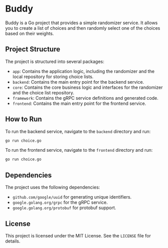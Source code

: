 # Buddy

Buddy is a Go project that provides a simple randomizer service. It allows you to create a list of choices and then randomly select one of the choices based on their weights.

## Project Structure

The project is structured into several packages:

- `app`: Contains the application logic, including the randomizer and the local repository for storing choice lists.
- `backend`: Contains the main entry point for the backend service.
- `core`: Contains the core business logic and interfaces for the randomizer and the choice list repository.
- `framework`: Contains the gRPC service definitions and generated code.
- `frontend`: Contains the main entry point for the frontend service.

## How to Run

To run the backend service, navigate to the `backend` directory and run:

```sh
go run choice.go
```

To run the frontend service, navigate to the `frontend` directory and run:
```sh
go run choice.go
```

## Dependencies
The project uses the following dependencies:

- `github.com/google/uuid` for generating unique identifiers.
- `google.golang.org/grpc` for the gRPC service.
- `google.golang.org/protobuf` for protobuf support.

## License
This project is licensed under the MIT License. See the `LICENSE` file for details.
